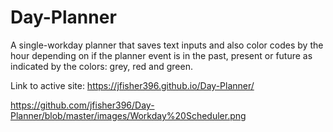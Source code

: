 # Day-Planner
A single-workday planner that saves text inputs and also color codes by the hour depending on if the planner event is in the past, present or future as indicated by the colors: grey, red and green.

Link to active site: https://jfisher396.github.io/Day-Planner/

https://github.com/jfisher396/Day-Planner/blob/master/images/Workday%20Scheduler.png
